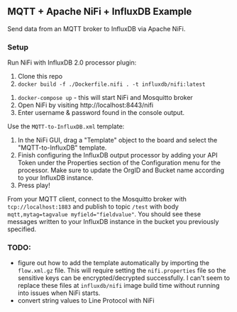 ## MQTT + Apache NiFi + InfluxDB Example

Send data from an MQTT broker to InfluxDB via Apache NiFi. 

### Setup

Run NiFi with InfluxDB 2.0 processor plugin:
1. Clone this repo
1. `docker build -f ./Dockerfile.nifi . -t influxdb/nifi:latest`
<!-- 1. `docker run -p 8443:8443 influxdb/nifi:latest` -->
1. `docker-compose up` - this will start NiFi and Mosquitto broker
1. Open NiFi by visiting http://localhost:8443/nifi
1. Enter username & password found in the console output.

Use the `MQTT-to-InfluxDB.xml` template:
1. In the NiFi GUI, drag a "Template" object to the board and select the "MQTT-to-InfluxDB" template.
2. Finish configuring the InfluxDB output processor by adding your API Token under the Properties section of the Configuration menu for the processor. Make sure to update the OrgID and Bucket name according to your InfluxDB instance.
3. Press play!

From your MQTT client, connect to the Mosquitto broker with `tcp://localhost:1883` and publish to topic `/test` with body `mqtt,mytag=tagvalue myfield="fieldvalue"`. You should see these messages written to your InfluxDB instance in the bucket you previously specified.

### TODO:
- figure out how to add the template automatically by importing the `flow.xml.gz` file. This will require setting the `nifi.properties` file so the sensitive keys can be encrypted/decrypted successfully. I can't seem to replace these files at `influxdb/nifi` image build time without running into issues when NiFi starts.
- convert string values to Line Protocol with NiFi